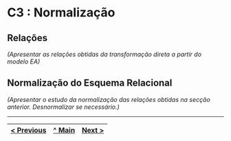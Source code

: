 # C3 : Normalização

## Relações
_(Apresentar as relações obtidas da transformação direta a partir do modelo EA)_

## Normalização do Esquema Relacional
_(Apresentar o estudo da normalização das relações obtidas na secção anterior. Desnormalizar se necessário.)_

---
[< Previous](rebd02.md) | [^ Main](https://github.com/TCM22-SIBD-G03/TCM22-SIBD-G03) | [Next >](rebd04.md)
:--- | :---: | ---: 
